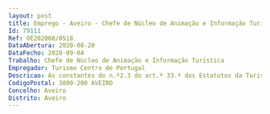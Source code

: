 ```yaml
--- 
layout: post
title: Emprego - Aveiro - Chefe de Núcleo de Animação e Informação Turística
Id: 79111
Ref: OE202008/0518
DataAbertura: 2020-08-20
DataFecho: 2020-09-04
Trabalho: Chefe de Núcleo de Animação e Informação Turística
Empregador: Turismo Centro de Portugal
Descricao: As constantes do n.º2.3 do art.º 33.º dos Estatutos da Turismo Centro de Portugal.
CodigoPostal: 3800-200 AVEIRO
Concelho: Aveiro
Distrito: Aveiro
--- 
```

